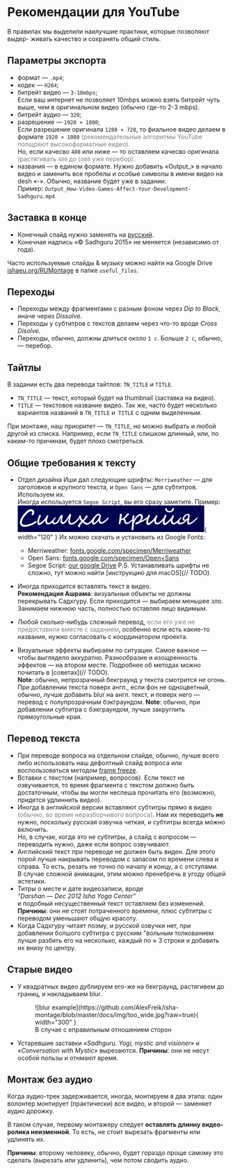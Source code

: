 # Рекомендации для YouTube

В правилах мы выделили наилучшие практики, которые позволяют выдер-
живать качество и сохранять общий стиль.

## Параметры экспорта
- формат — `.mp4`;
- кодек — `H264`;
- битрейт видео — `3-10mbps`;  
  Если ваш интернет не позволяет 10mbps можно взять битрейт чуть выше, чем в оригинальном видео (обычно где-то 2-3 mbps).
- битрейт аудио — `320`;
- разрешение — `1920 × 1080`;  
  Если разрешение оригинала `1280 × 720`, то фиальное видео делаем в формате `1920 × 1080` 
  <span style="color:grey;">(рекомендательные алгоритмы YouTube поощряют высокоформатные видео).</span>  
  Но, если качесво `480` или ниже — то оставляем качесво оригинала
  <span style="color:grey;">(растягивать `480` до `1080` уже перебор).</span>
- названия — в едином формате. 
  Нужно добавить «Output_» в начало видео и заменить все пробелы и особые символы в имени видео на desh «-».
  Обычно, название будет уже в задании.  
  Пример: `Output_How-Video-Games-Affect-Your-Development-Sadhguru.mp4`

## Заставка в конце

- Конечный слайд нужно заменять на [русский](https://drive.google.com/file/d/11NbSgvq8LbxDcy-a2WY5OJTKUZKcZx88/view).
- Конечная надпись «© Sadhguru 2015» не меняется (независимо от года).

Часто используемые слайды & музыку можно найти на Google Drive 
[ishaeu.org/RUMontage](https://ishaeu.org/RUMontage) в папке `useful_files`.

## Переходы
- Переходы между фрагментами с разным фоном через *Dip to Black*, иначе через *Dissolve*.
- Переходы у субтитров с текстов делаем через что-то вроде *Cross Disolve*.
- Переходы, обычно, должны длиться около `1 с`. Больше `2 с`, обычно, — перебор.

## Тайтлы
В задании есть два перевода тайтлов: `TN_TITLE` и `TITLE`.

- `TN_TITLE` — текст, который будет на thumbnail (заставка на видео).
- `TITLE` — текстовое название видео.
Так же, часто будет несколько вариантов названий в `TN_TITLE` и` TITLE` с одним выделенным.

При монтаже, наш приоритет — `TN_TITLE`, но можно выбрать и любой другой из списка. Например, 
если `TN_TITLE` слишком длинный, или, по каким-то причинам, будет плохо смотреться.

## Общие требования к тексту

- Отдел дизайна Иши дал следующие шрифты: `Merriweather` — для заголовков и крупного текста, 
   и `Open Sans` — для субтитров. Используем их.  
   Иногда используется `Segoe Script`, вы его сразу заметите. Пример:
   ![segoe script example](https://github.com/AlexFreik/isha-montage/blob/master/docs/img/segoe_script.png?raw=true){ width="120" } 
   Их можно скачать и установить из Google Fonts:  
    - Merriweather: [fonts.google.com/specimen/Merriweather](https://fonts.google.com/specimen/Merriweather)
    - Open Sans: [fonts.google.com/specimen/Open+Sans](https://fonts.google.com/specimen/Open+Sans)
    - Segoe Script: [our google Drive](https://ishaeu.org/RUMontage)
   P.S. Устанавливать шрифты не сложно, тут можно найти [инструкцию для macOS](// TODO).

- Иногда приходится вставлять текст в видео.  
   **Рекомендация Ашрама**: визуальные объекты не должны перекрывать Садхгуру. Если
   приходится — выбираем меньшее зло. Занимаем нижнюю часть, полностью оставляя лицо видимым.
- Любой сколько-нибудь сложный перевод,
   <span style="color: gray;">если его уже не предоставили вместе с заданием</span>,
   особенно если есть какие-то названия, нужно согласовать с координатором проекта.
- Визуальные эффекты выбираем по ситуации. Самое важное — чтобы
   выглядело аккуратно. Разнообразие и изощренность эффектов — на втором месте.
   Подробнее об методах можно почитать в [советах](// TODO).  
   **Note**: обычно, непрозрачный бекграунд у текста смотрится не огонь. При добавлении текста 
   поверх англ., если фон не одноцветный, обычно, лучше добавить blur на англ. текст, и 
   поверх него — перевод с полупрозрачным бэкграундом.
   **Note**: обычно, при добавлении субтитра с бэкграундом, лучше закруглить прямоугольные края.

## Перевод текста

- При переводе вопроса на отдельном слайде, обычно, лучше всего либо использовать наш 
   дефолтный слайд вопроса или воспользоваться методом [frame freeze](//TODO).
- Вставки с текстом (например, вопросов). Если текст не озвучивается, то время фрагмента 
   с текстом должно быть достаточным, чтобы вы могли неспеша прочитать 
   его (возможно, придется удлиннить видео).
- Иногда в английской версии вставляют субтитры прямо в видео 
   <span style="color: gray;">(обычно, во время неразборчивого вопроса)</span>. Нам их 
   переводить **не** нужно, поскольку русская озвучка четкая, и субтитры всегда можно включить.  
   Но, в случае, когда это не субтитры, а слайд с вопросом — переводить
   нужно, даже если вопрос озвучивают.
- Английский текст при переводе не должен быть виден. Для этого порой
   лучше накрывать переводом с запасом по времени слева и справа. То есть, 
   резать не точно по началу и концу, а с отступами.  
   В случае сложной анимации, этим можно пренебречь в угоду общей эстетики.
- Титры о месте и дате видеозаписи, вроде  
   *"Darshan — Dec 2012 Isha Yoga Center"*  
   и подобный несущественный текст оставляем без изменений.  
   **Причины**: они не стоят потраченного времени, плюс субтитры с переводом уменьшают общую красоту.
- Когда Садхгуру читает поэму, и русской озвучки нет, при добавлении болшого 
   субтитра с русским "вольным толкованием лучше разбить его на несколько, каждый
   по ≈ 3 строки и добавить их внизу по центру.

## Старые видео

- У квадратных видео дублируем его-же на бекграунд, растягивем до границ, и накладываем blur.
    <figure markdown>
   ![blur example](https://github.com/AlexFreik/isha-montage/blob/master/docs/img/too_wide.jpg?raw=true){ width="300" } 
     <figcaption>В случае с еправильным отношением сторон</figcaption>
    </figure>
- Устаревшие заставки *«Sadhguru. Yogi, mystic and visioner»* и *«Conversation
with Mystic»* вырезаются.
   **Причины**: они не несут особой пользы и отнмают время.

## Монтаж без аудио
Когда аудио-трек задерживается, иногда, монтируем в два этапа: один
волонтер монтирует (практически) все видео, и второй — заменяет аудио
дорожку.

В таком случае, первому монтажеру следует **оставлять длинну видео-
ролика неизменной**. То есть, не стоит вырезать фрагменты или удлинять их.

**Причины**: второму человеку, обычно, будет гораздо проще самому это
сделать (вырезать или удлинить), чем потом сводить аудио.
